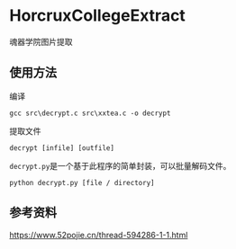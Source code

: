 # HorcruxCollegeExtract
 魂器学院图片提取

## 使用方法

编译
```
gcc src\decrypt.c src\xxtea.c -o decrypt
```

提取文件

```
decrypt [infile] [outfile]
```

`decrypt.py`是一个基于此程序的简单封装，可以批量解码文件。

```
python decrypt.py [file / directory]
```

## 参考资料

https://www.52pojie.cn/thread-594286-1-1.html